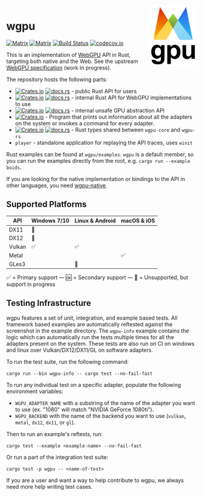 <img align="right" width="25%" src="logo.png">

# wgpu

[![Matrix](https://img.shields.io/badge/Dev_Matrix-%23wgpu%3Amatrix.org-blueviolet.svg)](https://matrix.to/#/#wgpu:matrix.org) [![Matrix](https://img.shields.io/badge/User_Matrix-%23wgpu--users%3Amatrix.org-blueviolet.svg)](https://matrix.to/#/#wgpu-users:matrix.org)
[![Build Status](https://github.com/gfx-rs/wgpu/workflows/CI/badge.svg)](https://github.com/gfx-rs/wgpu/actions)
[![codecov.io](https://codecov.io/gh/gfx-rs/wgpu/branch/master/graph/badge.svg?token=84qJTesmeS)](https://codecov.io/gh/gfx-rs/wgpu)

This is an implementation of [WebGPU](https://www.w3.org/community/gpu/) API in Rust, targeting both native and the Web.
See the upstream [WebGPU specification](https://gpuweb.github.io/gpuweb/) (work in progress).

The repository hosts the following parts:

  - [![Crates.io](https://img.shields.io/crates/v/wgpu.svg?label=wgpu)](https://crates.io/crates/wgpu) [![docs.rs](https://docs.rs/wgpu/badge.svg)](https://docs.rs/wgpu/) - public Rust API for users
  - [![Crates.io](https://img.shields.io/crates/v/wgpu-core.svg?label=wgpu-core)](https://crates.io/crates/wgpu-core) [![docs.rs](https://docs.rs/wgpu-core/badge.svg)](https://docs.rs/wgpu-core/) - internal Rust API for WebGPU implementations to use
  - [![Crates.io](https://img.shields.io/crates/v/wgpu-hal.svg?label=wgpu-hal)](https://crates.io/crates/wgpu-hal) [![docs.rs](https://docs.rs/wgpu-hal/badge.svg)](https://docs.rs/wgpu-hal/) - internal unsafe GPU abstraction API
  - [![Crates.io](https://img.shields.io/crates/v/wgpu-info.svg?label=wgpu-types)](https://crates.io/crates/wgpu-info) - Program that prints out information about all the adapters on the system or invokes a command for every adapter.
  - [![Crates.io](https://img.shields.io/crates/v/wgpu-types.svg?label=wgpu-types)](https://crates.io/crates/wgpu-types) [![docs.rs](https://docs.rs/wgpu-types/badge.svg)](https://docs.rs/wgpu-types/) - Rust types shared between `wgpu-core` and `wgpu-rs`
  - `player` - standalone application for replaying the API traces, uses `winit`

Rust examples can be found at `wgpu/examples`. `wgpu` is a default member, so you can run the examples directly from the root, e.g. `cargo run --example boids`.

If you are looking for the native implementation or bindings to the API in other languages, you need [wgpu-native](https://github.com/gfx-rs/wgpu-native).

## Supported Platforms

   API   |    Windows 7/10    |  Linux & Android   |    macOS & iOS     |
  -----  | ------------------ | ------------------ | ------------------ |
  DX11   | :construction:     |                    |                    |
  DX12   | :construction:     |                    |                    |
  Vulkan | :white_check_mark: | :white_check_mark: |                    |
  Metal  |                    |                    | :white_check_mark: |
  GLes3  |                    | :construction:     |                    |

:white_check_mark: = Primary support — :ok: = Secondary support — :construction: = Unsupported, but support in progress

## Testing Infrastructure

wgpu features a set of unit, integration, and example based tests. All framework based examples are automatically reftested against the screenshot in the example directory. The `wgpu-info` example contains the logic which can automatically run the tests multiple times for all the adapters present on the system. These tests are also run on CI on windows and linux over Vulkan/DX12/DX11/GL on software adapters.

To run the test suite, run the following command:

```
cargo run --bin wgpu-info -- cargo test --no-fail-fast
```

To run any individual test on a specific adapter, populate the following environment variables:
- `WGPU_ADAPTER_NAME` with a substring of the name of the adapter you want to use (ex. "1080" will match "NVIDIA GeForce 1080ti").
- `WGPU_BACKEND` with the name of the backend you want to use (`vulkan`, `metal`, `dx12`, `dx11`, or `gl`).

Then to run an example's reftests, run:

```
cargo test --example <example-name> --no-fail-fast
```

Or run a part of the integration test suite:

```
cargo test -p wgpu -- <name-of-test>
```

If you are a user and want a way to help contribute to wgpu, we always need more help writing test cases. 
